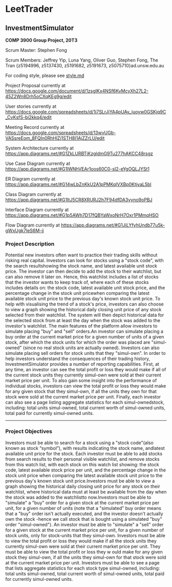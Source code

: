# LeetTrader

## InvestmentSimulator
**COMP 3900 Group Project, 20T3**

Scrum Master: Stephen Fong

Scrum Members: Jeffrey Yip, Luna Yang, Oliver Guo, Stephen Fong, The Tran {z5194996, z5137430, z5191682, z5191673, z5075710}ad.unsw.edu.au

For coding style, please see [style.md](style.md)

Project Proposal currently at https://docs.google.com/document/d/1zsgIKx4NSf6KvMcyXh27L2-45Z2Wn8Drh5oCXqKEg9g/edit

User stories currently at https://docs.google.com/spreadsheets/d/1i7SLrJjYA4pUAy_juoyw0GSKjq9C_CvKsfS-bi2kkq4/edit

Meeting Record currently at https://docs.google.com/spreadsheets/d/13wvUGb-VASsreEom_8FQIn0RhHlZj1STH8I1AjZZrLU/edit

System Architecture currently at https://app.diagrams.net/#G1ZkLURBTiKzgldmG9Tu277hAKCC48rsgz

Use Case Diagram currently at https://app.diagrams.net/#G1lWNhVEAr1oos60C0-sI2-eYgOQLJYSt1

ER Diagram currently at https://app.diagrams.net/#G14wLbZnKkU2A1pPMKqlVXBp0KtjyaL5bI

Class Diagram currently at https://app.diagrams.net/#G1ItJ5CR8XRURJ2h7F94dfDA3yyno9oPBJ

Interface Diagram currently at https://app.diagrams.net/#G1p5AWh7D17fQBYaWxoNrH7Oxr1PMmqHSO

Flow Diagram currently at https://app.diagrams.net/#G1JiLYfyhUndb77u5k-gWxUgk7IeS6M-jj

### Project Description
Potential new investors often want to practice their trading skills without risking real capital.
Investors can look for stocks using a "stock code", with the search resultshowing the stock name,
and latest available unit stock price. The investor can then decide to add the stock to their watchlist,
but can also remove it later on. Hence, this watchlist includes a list of stocks that the investor wants to keep track of,
where each of these stocks includes details on: the stock code, latest available unit stock price,
and the percentage change in the stock unit pricewhen comparing the latest available stock unit price to the previous day's
known stock unit price. To help with visualising the trend of a stock's price, investors can 
also choose to view a graph showing the historical daily closing unit price of any stock 
selected from their watchlist. The system will then depict historical data for the selected 
stock from at least the day when the stock was added to the investor's watchlist. The main 
features of the platform allow investors to simulate placing "buy" and "sell" orders.An 
investor can simulate placing a buy order at the current market price for a given number of 
units of a given stock, after which the stock units for which the order was placed are "simul-
owned" (since no real stock units are actually owned). Investors can also simulate placing sell 
orders for stock units that they "simul-own". In order to help investors understand the 
consequences of their trading history, InvestmentSimulator provides a number of reporting 
capabilities. First, at any time, an investor can see the total profit or loss they would make 
if all of the current stock units they currently simul-own were sold at their current market 
price per unit. To also gain some insight into the performance of individual stocks, investors 
can view the total profit or loss they would make for any given stock that they simul-own, if 
all the units they own for that stock were sold at the current market price per unit. Finally, 
each investor can also see a page listing aggregate statistics for each simul-ownedstock, 
including: total units simul-owned, total current worth of simul-owned units, total paid for 
currently simul-owned units.

---

### Project Objectives
Investors must be able to search for a stock using a "stock code"(also known as stock 
“symbol”), with results indicating the stock name, andlatest available unit price for the 
stock. Each investor must be able to add stocks from search results to their personal visible 
watchlist, and remove stocks from this watch list, with each stock on this watch list showing: 
the stock code, latest available stock price per unit, and the percentage change in the stock 
unit price when comparing the latest available stock unit price to the previous day's known 
stock unit price.Investors must be able to view a graph showing the historical daily closing 
unit price for any stock on their watchlist, where historical data must at least be available 
from the day when the stock was added to the watchlistto now.Investors must be able to 
"simulate" a "buy" order for a given stock at the current market price per unit, for a given 
number of units (note that a "simulated" buy order means that a "buy" order isn't actually 
executed, and the investor doesn't actually own the stock -hence we call stock that is bought 
using a simulated "buy" order "simul-owned"). An investor must be able to "simulate" a "sell" 
order for a given stock at the current market price per unit, for a given number of stock 
units, only for stock-units that they simul-own. Investors must be able to view the total 
profit or loss they would make if all the stock units they currently simul-own were sold at 
their current market price per unit. They must be able to view the total profit or loss they w
ould make for any given stock they simul-own, if all the units they simul-own for that stock were sold at the current market price per unit. Investors must be able to see a page that 
lists aggregate statistics for each stock type simul-owned, including: total units simul-owned, 
total current worth of simul-owned units, total paid for currently simul-owned units.
